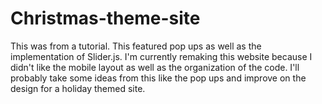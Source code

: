 # Christmas-theme-site
This was from a tutorial.  This featured pop ups as well as the implementation of Slider.js.  I'm currently remaking this website because I didn't like the mobile layout as well as the organization of the code.  I'll probably take some ideas from this like the pop ups and improve on the design for a holiday themed site.
